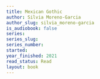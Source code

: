 ```yaml
---
title: Mexican Gothic
author: Silvia Moreno-Garcia
author_slug: silvia_moreno-garcia
is_audiobook: false
series: 
series_slug: 
series_number: 
started: 
year_finished: 2021
read_status: Read
layout: book
---
```

